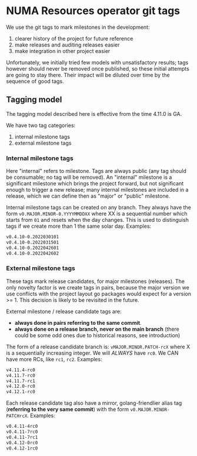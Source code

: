 # NUMA Resources operator git tags

We use the git tags to mark milestones in the development:

1. clearer history of the project for future reference
2. make releases and auditing releases easier
3. make integration in other project easier

Unfortunately, we initially tried few models with unsatisfactory results;
tags however should never be removed once published, so these initial attempts
are going to stay there.
Their impact will be diluted over time by the sequence of good tags.

## Tagging model

The tagging model described here is effective from the time 4.11.0 is GA.

We have two tag categories:

1. internal milestone tags
2. external milestone tags

### Internal milestone tags

Here "internal" refers to milestone. Tags are always public (any tag should be consumable;
no tag will be removed).
An "internal" milestone is a significant milestone which brings the project forward, but
not significant enough to trigger a new release; many internal milestones are included in
a release, which we can define then as "major" or "public" milestone.

Internal milestone tags can be created on any branch.
They always have the form `v0.MAJOR.MINOR-0.YYYYMMDDXX` where XX is a sequential number
which starts from `01` and resets when the day changes. This is used to distinguish tags
if we create more than 1 the same solar day. Examples:

```bash
v0.4.10-0.2022030101
v0.4.10-0.2022031501
v0.4.10-0.2022042601
v0.4.10-0.2022042602
```

### External milestone tags

These tags mark release candidates, for major milestones (releases).
The only novelty factor is we create tags in pairs, because the major version we use
conflicts with the project layout go packages would expect for a version >= 1.
This decision is likely to be revisited in the future.

External milestone / release candidate tags are:
- **always done in pairs referring to the same commit**.
- **always done on a release branch, never on the main branch** (there could be some odd ones due
  to historical reasons, see introduction)

The form of a release candidate branch is:
`vMAJOR.MINOR.PATCH-rcX` where X is a sequentially increasing integer. We will *ALWAYS* have `rc0`.
We CAN have more RCs, like `rc1`, `rc2`.
Examples:

```bash
v4.11.4-rc0
v4.11.7-rc0
v4.11.7-rc1
v4.12.0-rc0
v4.12.1-rc0
```

Each release candidate tag also have a mirror, golang-friendlier alias tag (**referring to the very same commit**)
with the form `v0.MAJOR.MINOR-PATCHrcX`. Examples:

```bash
v0.4.11-4rc0
v0.4.11-7rc0
v0.4.11-7rc1
v0.4.12-0rc0
v0.4.12-1rc0
```
